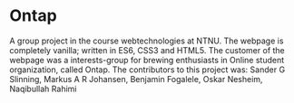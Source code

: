 # Ontap
A group project in the course webtechnologies at NTNU.
The webpage is completely vanilla; written in ES6, CSS3 and HTML5.
The customer of the webpage was a interests-group for brewing enthusiasts in Online student organization, called Ontap.
The contributors to this project was: Sander G Slinning, Markus A R Johansen, Benjamin Fogalele, Oskar Nesheim, Naqibullah Rahimi

